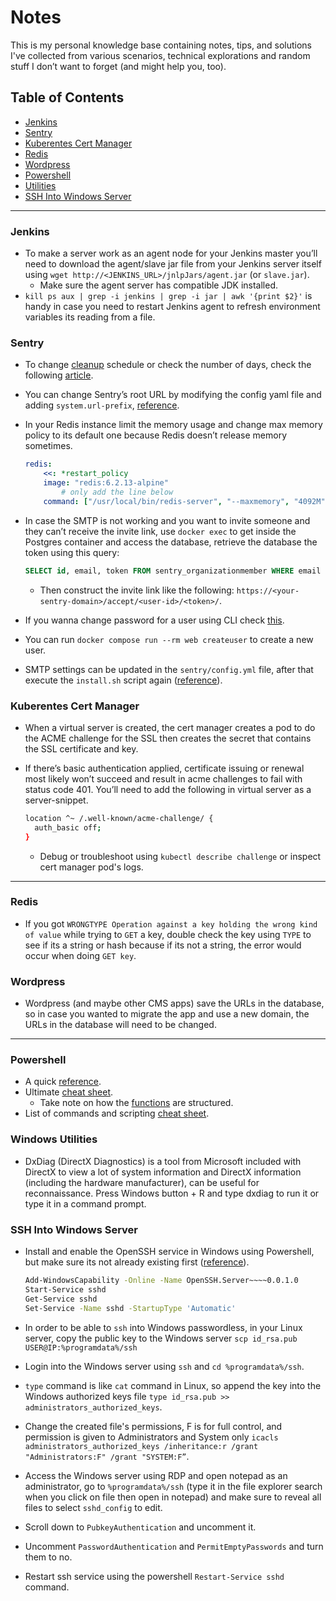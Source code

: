 # Notes
This is my personal knowledge base containing notes, tips, and solutions I've collected from various scenarios, technical explorations and random stuff I don’t want to forget (and might help you, too).

## Table of Contents
- [Jenkins](#jenkins)
- [Sentry](#sentry)
- [Kuberentes Cert Manager](#kuberentes-cert-manager)
- [Redis](#redis)
- [Wordpress](#wordpress)
- [Powershell](#powershell)
- [Utilities](#utilities)
- [SSH Into Windows Server](#ssh-into-windows-server)

---

### Jenkins
- To make a server work as an agent node for your Jenkins master you’ll need to download the agent/slave jar file from your Jenkins server itself using `wget http://<JENKINS_URL>/jnlpJars/agent.jar` (or `slave.jar`).
    - Make sure the agent server has compatible JDK installed.
- `kill ps aux | grep -i jenkins | grep -i jar | awk '{print $2}'` is handy in case you need to restart Jenkins agent to refresh environment variables its reading from a file.

### Sentry
- To change [cleanup](https://github.com/getsentry/self-hosted/blob/f2e2dc2bb3c0c2505d0a6044989bdd29c7905fef/docker-compose.yml#L318-L326) schedule or check the number of days, check the following [article](https://forum.sentry.io/t/changing-sentry-event-retention-days-does-not-work/15313).
- You can change Sentry’s root URL by modifying the config yaml file and adding `system.url-prefix`, [reference](https://develop.sentry.dev/config/#general).
- In your Redis instance limit the memory usage and change max memory policy to its default one because Redis doesn’t release memory sometimes.
    
    ```yaml
    redis:
        <<: *restart_policy
        image: "redis:6.2.13-alpine"
    		# only add the line below
        command: ["/usr/local/bin/redis-server", "--maxmemory", "4092M", "--maxmemory-policy" ,"volatile-ttl"]
    ```
    
- In case the SMTP is not working and you want to invite someone and they can’t receive the invite link, use `docker exec` to get inside the Postgres container and access the database, retrieve the database the token using this query:
    
    ```sql
    SELECT id, email, token FROM sentry_organizationmember WHERE email = 'user-email@example.com';
    ```
    
    - Then construct the invite link like the following: `https://<your-sentry-domain>/accept/<user-id>/<token>/`.
- If you wanna change password for a user using CLI check [this](https://sentry.io/answers/how-to-reset-django-admin-password/).
- You can run `docker compose run --rm web createuser` to create a new user.
- SMTP settings can be updated in the `sentry/config.yml` file, after that execute the `install.sh` script again ([reference](https://develop.sentry.dev/self-hosted/email/)).

### Kuberentes Cert Manager
- When a virtual server is created, the cert manager creates a pod to do the ACME challenge for the SSL then creates the secret that contains the SSL certificate and key.
- If there’s basic authentication applied, certificate issuing or renewal most likely won’t succeed and result in acme challenges to fail with status code 401. You’ll need to add the following in virtual server as a server-snippet.
    
    ```bash
    location ^~ /.well-known/acme-challenge/ {
      auth_basic off;
    }
    ```
    
    - Debug or troubleshoot using `kubectl describe challenge` or inspect cert manager pod's logs.

---

### Redis
- If you got `WRONGTYPE Operation against a key holding the wrong kind of value` while trying to `GET` a key, double check the key using `TYPE` to see if its a string or hash because if its not a string, the error would occur when doing `GET key`.

### Wordpress
- Wordpress (and maybe other CMS apps) save the URLs in the database, so in case you wanted to migrate the app and use a new domain, the URLs in the database will need to be changed.

---

### Powershell
- A quick [reference](https://www.ninjaone.com/blog/windows-powershell-commands-cheat-sheet/).
- Ultimate [cheat sheet](https://github.com/ab14jain/PowerShell).
    - Take note on how the [functions](https://github.com/ab14jain/PowerShell?tab=readme-ov-file#8-functions) are structured.
- List of commands and scripting [cheat sheet](https://gist.github.com/pcgeek86/336e08d1a09e3dd1a8f0a30a9fe61c8a).

### Windows Utilities
- DxDiag (DirectX Diagnostics) is a tool from Microsoft included with DirectX to view a lot of system information and DirectX information (including the hardware manufacturer), can be useful for reconnaissance. Press Windows button + R and type dxdiag to run it or type it in a command prompt.

### SSH Into Windows Server
- Install and enable the OpenSSH service in Windows using Powershell, but make sure its not already existing first ([reference](https://www.hanselman.com/blog/how-to-ssh-into-a-windows-10-machine-from-linux-or-windows-or-anywhere)).
    
    ```bash
    Add-WindowsCapability -Online -Name OpenSSH.Server~~~~0.0.1.0
    Start-Service sshd
    Get-Service sshd
    Set-Service -Name sshd -StartupType 'Automatic'
    ```
    
- In order to be able to `ssh` into Windows passwordless, in your Linux server, copy the public key to the Windows server `scp id_rsa.pub USER@IP:%programdata%/ssh`
- Login into the Windows server using `ssh` and `cd %programdata%/ssh`.
- `type` command is like `cat` command in Linux, so append the key into the Windows authorized keys file `type id_rsa.pub >> administrators_authorized_keys`.
- Change the created file's permissions, F is for full control, and permission is given to Administrators and System only `icacls administrators_authorized_keys /inheritance:r /grant "Administrators:F" /grant "SYSTEM:F”`.
- Access the Windows server using RDP and open notepad as an administrator, go to `%programdata%/ssh` (type it in the file explorer search when you click on file then open in notepad) and make sure to reveal all files to select `sshd_config` to edit.
- Scroll down to `PubkeyAuthentication` and uncomment it.
- Uncomment `PasswordAuthentication` and `PermitEmptyPasswords` and turn them to no.
- Restart ssh service using the powershell `Restart-Service sshd` command.